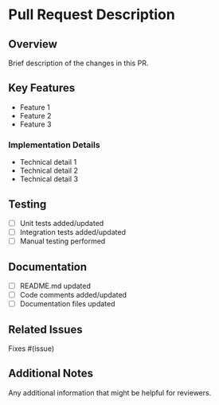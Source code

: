 # Pull Request Description

## Overview
Brief description of the changes in this PR.

## Key Features
- Feature 1
- Feature 2
- Feature 3

### Implementation Details
- Technical detail 1
- Technical detail 2
- Technical detail 3

## Testing
- [ ] Unit tests added/updated
- [ ] Integration tests added/updated
- [ ] Manual testing performed

## Documentation
- [ ] README.md updated
- [ ] Code comments added/updated
- [ ] Documentation files updated

## Related Issues
Fixes #(issue)

## Additional Notes
Any additional information that might be helpful for reviewers. 